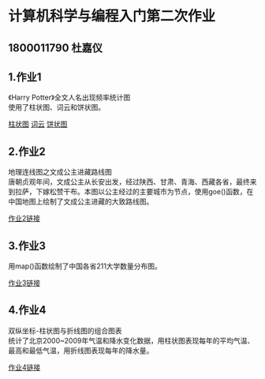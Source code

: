 # 计算机科学与编程入门第二次作业
## 1800011790 杜嘉仪
## 1.作业1
《Harry Potter》全文人名出现频率统计图  
使用了柱状图、词云和饼状图。

[柱状图](https://Martlet-DLC.github.io/bar_HPname.html)
[词云](https://Martlet-DLC.github.io/HP_wordcloud.html)
[饼状图](https://Martlet-DLC.github.io/nameinHP.html)
## 2.作业2
地理连线图之文成公主进藏路线图  
唐朝贞观年间，文成公主从长安出发，经过陕西、甘肃、青海、西藏各省，最终来到拉萨，下嫁松赞干布。本图以公主经过的主要城市为节点，使用goe()函数，在中国地图上绘制了文成公主进藏的大致路线图。

[作业2链接](https://Martlet-DLC.github.io/geo_lines.html)
## 3.作业3
用map()函数绘制了中国各省211大学数量分布图。

[作业3链接](https://Martlet-DLC.github.io/211university_map.html)
## 4.作业4
双纵坐标-柱状图与折线图的组合图表  
统计了北京2000~2009年气温和降水变化数据，用柱状图表现每年的平均气温、最高和最低气温，用折线图表现每年的降水量。

[作业4链接](https://Martlet-DLC.github.io/beijingweather.html)
